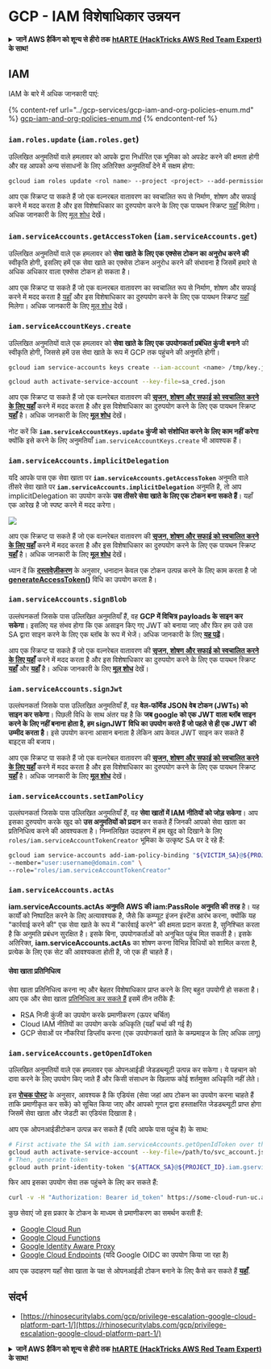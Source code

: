 # GCP - IAM विशेषाधिकार उन्नयन

<details>

<summary><strong>जानें AWS हैकिंग को शून्य से हीरो तक</strong> <a href="https://training.hacktricks.xyz/courses/arte"><strong>htARTE (HackTricks AWS Red Team Expert)</strong></a><strong> के साथ!</strong></summary>

HackTricks का समर्थन करने के अन्य तरीके:

* यदि आप अपनी **कंपनी का विज्ञापन HackTricks में देखना चाहते हैं** या **HackTricks को PDF में डाउनलोड करना चाहते हैं** तो [**सब्सक्रिप्शन प्लान्स देखें**](https://github.com/sponsors/carlospolop)!
* [**आधिकारिक PEASS और HackTricks स्वैग**](https://peass.creator-spring.com) प्राप्त करें
* हमारे विशेष [**NFTs**](https://opensea.io/collection/the-peass-family) कलेक्शन, [**The PEASS Family**](https://opensea.io/collection/the-peass-family) खोजें
* **शामिल हों** 💬 [**डिस्कॉर्ड समूह**](https://discord.gg/hRep4RUj7f) या [**टेलीग्राम समूह**](https://t.me/peass) या हमें **ट्विटर** 🐦 [**@hacktricks_live**](https://twitter.com/hacktricks_live)** पर **फॉलो** करें।
* **हैकिंग ट्रिक्स साझा करें, HackTricks** और [**HackTricks Cloud**](https://github.com/carlospolop/hacktricks-cloud) github repos में PRs सबमिट करके।

</details>

## IAM

IAM के बारे में अधिक जानकारी पाएं:

{% content-ref url="../gcp-services/gcp-iam-and-org-policies-enum.md" %}
[gcp-iam-and-org-policies-enum.md](../gcp-services/gcp-iam-and-org-policies-enum.md)
{% endcontent-ref %}

### `iam.roles.update` (`iam.roles.get`)

उल्लिखित अनुमतियों वाले हमलावर को आपके द्वारा निर्धारित एक भूमिका को अपडेट करने की क्षमता होगी और वह आपको अन्य संसाधनों के लिए अतिरिक्त अनुमतियाँ देने में सक्षम होगा:
```bash
gcloud iam roles update <rol name> --project <project> --add-permissions <permission>
```
आप एक स्क्रिप्ट पा सकते हैं जो एक वल्नरबल वातावरण का स्वचालित रूप से निर्माण, शोषण और सफाई करने में मदद करता है और इस विशेषाधिकार का दुरुपयोग करने के लिए एक पायथन स्क्रिप्ट [यहाँ](https://github.com/RhinoSecurityLabs/GCP-IAM-Privilege-Escalation/blob/master/ExploitScripts/iam.roles.update.py) मिलेगा। अधिक जानकारी के लिए [मूल शोध](https://rhinosecuritylabs.com/gcp/privilege-escalation-google-cloud-platform-part-1/) देखें।

### `iam.serviceAccounts.getAccessToken` (`iam.serviceAccounts.get`)

उल्लिखित अनुमतियों वाले एक हमलावर को **सेवा खाते के लिए एक एक्सेस टोकन का अनुरोध करने की** स्वीकृति होगी, इसलिए हमें एक सेवा खाते का एक्सेस टोकन अनुरोध करने की संभावना है जिसमें हमारे से अधिक अधिकार वाला एक्सेस टोकन हो सकता है।

आप एक स्क्रिप्ट पा सकते हैं जो एक वल्नरबल वातावरण का स्वचालित रूप से निर्माण, शोषण और सफाई करने में मदद करता है [यहाँ](https://github.com/carlospolop/gcp\_privesc\_scripts/blob/main/tests/4-iam.serviceAccounts.getAccessToken.sh) और इस विशेषाधिकार का दुरुपयोग करने के लिए एक पायथन स्क्रिप्ट [यहाँ](https://github.com/RhinoSecurityLabs/GCP-IAM-Privilege-Escalation/blob/master/ExploitScripts/iam.serviceAccounts.getAccessToken.py) मिलेगा। अधिक जानकारी के लिए [मूल शोध](https://rhinosecuritylabs.com/gcp/privilege-escalation-google-cloud-platform-part-1/) देखें।

### `iam.serviceAccountKeys.create`

उल्लिखित अनुमतियों वाले एक हमलावर को **सेवा खाते के लिए एक उपयोगकर्ता प्रबंधित कुंजी बनाने** की स्वीकृति होगी, जिससे हमें उस सेवा खाते के रूप में GCP तक पहुंचने की अनुमति होगी।
```bash
gcloud iam service-accounts keys create --iam-account <name> /tmp/key.json

gcloud auth activate-service-account --key-file=sa_cred.json
```
आप एक स्क्रिप्ट पा सकते हैं जो एक वल्नरेबल वातावरण की [**सृजन, शोषण और सफाई को स्वचालित करने के लिए यहाँ**](https://github.com/carlospolop/gcp\_privesc\_scripts/blob/main/tests/3-iam.serviceAccountKeys.create.sh) करने में मदद करता है और इस विशेषाधिकार का दुरुपयोग करने के लिए एक पायथन स्क्रिप्ट [**यहाँ**](https://github.com/RhinoSecurityLabs/GCP-IAM-Privilege-Escalation/blob/master/ExploitScripts/iam.serviceAccountKeys.create.py) है। अधिक जानकारी के लिए [**मूल शोध**](https://rhinosecuritylabs.com/gcp/privilege-escalation-google-cloud-platform-part-1/) देखें।

नोट करें कि **`iam.serviceAccountKeys.update` कुंजी को संशोधित करने के लिए काम नहीं करेगा** क्योंकि इसे करने के लिए अनुमतियाँ `iam.serviceAccountKeys.create` भी आवश्यक हैं।

### `iam.serviceAccounts.implicitDelegation`

यदि आपके पास एक सेवा खाता पर **`iam.serviceAccounts.getAccessToken`** अनुमति वाले तीसरे सेवा खाते पर **`iam.serviceAccounts.implicitDelegation`** अनुमति है, तो आप implicitDelegation का उपयोग करके **उस तीसरे सेवा खाते के लिए एक टोकन बना सकते हैं**। यहाँ एक आरेख है जो स्पष्ट करने में मदद करेगा।

![](https://rhinosecuritylabs.com/wp-content/uploads/2020/04/image2-500x493.png)

आप एक स्क्रिप्ट पा सकते हैं जो एक वल्नरेबल वातावरण की [**सृजन, शोषण और सफाई को स्वचालित करने के लिए यहाँ**](https://github.com/carlospolop/gcp\_privesc\_scripts/blob/main/tests/5-iam.serviceAccounts.implicitDelegation.sh) करने में मदद करता है और इस विशेषाधिकार का दुरुपयोग करने के लिए एक पायथन स्क्रिप्ट [**यहाँ**](https://github.com/RhinoSecurityLabs/GCP-IAM-Privilege-Escalation/blob/master/ExploitScripts/iam.serviceAccounts.implicitDelegation.py) है। अधिक जानकारी के लिए [**मूल शोध**](https://rhinosecuritylabs.com/gcp/privilege-escalation-google-cloud-platform-part-1/) देखें।

ध्यान दें कि [**दस्तावेज़ीकरण**](https://cloud.google.com/iam/docs/understanding-service-accounts) के अनुसार, धनादान केवल एक टोकन उत्पन्न करने के लिए काम करता है जो [**generateAccessToken()**](https://cloud.google.com/iam/credentials/reference/rest/v1/projects.serviceAccounts/generateAccessToken) विधि का उपयोग करता है।

### `iam.serviceAccounts.signBlob`

उल्लंघनकर्ता जिसके पास उल्लिखित अनुमतियाँ हैं, वह **GCP में विचित्र payloads के साइन कर सकेगा**। इसलिए यह संभव होगा कि एक असाइन किए गए JWT को बनाया जाए और फिर हम उसे उस SA द्वारा साइन करने के लिए एक ब्लॉब के रूप में भेजें। अधिक जानकारी के लिए [**यह पढ़ें**](https://medium.com/google-cloud/using-serviceaccountactor-iam-role-for-account-impersonation-on-google-cloud-platform-a9e7118480ed)।

आप एक स्क्रिप्ट पा सकते हैं जो एक वल्नरेबल वातावरण की [**सृजन, शोषण और सफाई को स्वचालित करने के लिए यहाँ**](https://github.com/carlospolop/gcp\_privesc\_scripts/blob/main/tests/6-iam.serviceAccounts.signBlob.sh) करने में मदद करता है और इस विशेषाधिकार का दुरुपयोग करने के लिए एक पायथन स्क्रिप्ट [**यहाँ**](https://github.com/RhinoSecurityLabs/GCP-IAM-Privilege-Escalation/blob/master/ExploitScripts/iam.serviceAccounts.signBlob-accessToken.py) और [**यहाँ**](https://github.com/RhinoSecurityLabs/GCP-IAM-Privilege-Escalation/blob/master/ExploitScripts/iam.serviceAccounts.signBlob-gcsSignedUrl.py) है। अधिक जानकारी के लिए [**मूल शोध**](https://rhinosecuritylabs.com/gcp/privilege-escalation-google-cloud-platform-part-1/) देखें।

### `iam.serviceAccounts.signJwt`

उल्लंघनकर्ता जिसके पास उल्लिखित अनुमतियाँ हैं, वह **वेल-फॉर्मेड JSON वेब टोकन (JWTs) को साइन कर सकेगा**। पिछली विधि के साथ अंतर यह है कि **जब google को एक JWT वाला ब्लॉब साइन करने के लिए नहीं बनाना होता है, हम signJWT विधि का उपयोग करते हैं जो पहले से ही एक JWT की उम्मीद करता है**। इसे उपयोग करना आसान बनाता है लेकिन आप केवल JWT साइन कर सकते हैं बाइट्स की बजाय।

आप एक स्क्रिप्ट पा सकते हैं जो एक वल्नरेबल वातावरण की [**सृजन, शोषण और सफाई को स्वचालित करने के लिए यहाँ**](https://github.com/carlospolop/gcp\_privesc\_scripts/blob/main/tests/7-iam.serviceAccounts.signJWT.sh) करने में मदद करता है और इस विशेषाधिकार का दुरुपयोग करने के लिए एक पायथन स्क्रिप्ट [**यहाँ**](https://github.com/RhinoSecurityLabs/GCP-IAM-Privilege-Escalation/blob/master/ExploitScripts/iam.serviceAccounts.signJWT.py) है। अधिक जानकारी के लिए [**मूल शोध**](https://rhinosecuritylabs.com/gcp/privilege-escalation-google-cloud-platform-part-1/) देखें।

### `iam.serviceAccounts.setIamPolicy` <a href="#iam.serviceaccounts.setiampolicy" id="iam.serviceaccounts.setiampolicy"></a>

उल्लंघनकर्ता जिसके पास उल्लिखित अनुमतियाँ हैं, वह **सेवा खातों में IAM नीतियों को जोड़ सकेगा**। आप इसका दुरुपयोग करके खुद को **उस अनुमतियों को प्रदान** कर सकते हैं जिनकी आपको सेवा खाता का प्रतिनिधित्व करने की आवश्यकता है। निम्नलिखित उदाहरण में हम खुद को दिखाने के लिए `roles/iam.serviceAccountTokenCreator` भूमिका के उत्कृष्ट SA पर दे रहे हैं:
```bash
gcloud iam service-accounts add-iam-policy-binding "${VICTIM_SA}@${PROJECT_ID}.iam.gserviceaccount.com" \
--member="user:username@domain.com" \
--role="roles/iam.serviceAccountTokenCreator"
```
### `iam.serviceAccounts.actAs`

**iam.serviceAccounts.actAs अनुमति** **AWS की iam:PassRole अनुमति की तरह** है। यह कार्यों को निष्पादित करने के लिए अत्यावश्यक है, जैसे कि कम्प्यूट इंजन इंस्टेंस आरंभ करना, क्योंकि यह "कार्रवाई करने की" एक सेवा खाते के रूप में "कार्रवाई करने" की क्षमता प्रदान करता है, सुनिश्चित करता है कि अनुमति प्रबंधन सुरक्षित है। इसके बिना, उपयोगकर्ताओं को अनुचित पहुंच मिल सकती है। इसके अतिरिक्त, **iam.serviceAccounts.actAs** का शोषण करना विभिन्न विधियों को शामिल करता है, प्रत्येक के लिए एक सेट की आवश्यकता होती है, जो एक ही चाहते हैं।

#### सेवा खाता प्रतिनिधित्व <a href="#service-account-impersonation" id="service-account-impersonation"></a>

सेवा खाता प्रतिनिधित्व करना नए और बेहतर विशेषाधिकार प्राप्त करने के लिए बहुत उपयोगी हो सकता है। आप एक और सेवा खाता [प्रतिनिधित्व कर सकते हैं](https://cloud.google.com/iam/docs/understanding-service-accounts#impersonating\_a\_service\_account) इसमें तीन तरीके हैं:

* RSA निजी कुंजी का उपयोग करके प्रमाणीकरण (ऊपर चर्चित)
* Cloud IAM नीतियों का उपयोग करके अधिकृति (यहाँ चर्चा की गई है)
* GCP सेवाओं पर नौकरियां डिप्लॉय करना (एक उपयोगकर्ता खाते के कम्प्रमाइज के लिए अधिक लागू)

### `iam.serviceAccounts.getOpenIdToken`

उल्लिखित अनुमतियों वाले एक हमलावर एक ओपनआईडी जेडडब्ल्यूटी उत्पन्न कर सकेगा। ये पहचान को दावा करने के लिए उपयोग किए जाते हैं और किसी संसाधन के खिलाफ कोई शर्तमुक्त अधिकृति नहीं लेते।

इस [**रोचक पोस्ट**](https://medium.com/google-cloud/authenticating-using-google-openid-connect-tokens-e7675051213b) के अनुसार, आवश्यक है कि एडियंस (सेवा जहां आप टोकन का उपयोग करना चाहते हैं ताकि प्रमाणीकृत कर सकें) को सूचित किया जाए और आपको गूगल द्वारा हस्ताक्षरित जेडडब्ल्यूटी प्राप्त होगा जिसमें सेवा खाता और जेडटी का एडियंस दिखाता है।

आप एक ओपनआईडीटोकन उत्पन्न कर सकते हैं (यदि आपके पास पहुंच है) के साथ:
```bash
# First activate the SA with iam.serviceAccounts.getOpenIdToken over the other SA
gcloud auth activate-service-account --key-file=/path/to/svc_account.json
# Then, generate token
gcloud auth print-identity-token "${ATTACK_SA}@${PROJECT_ID}.iam.gserviceaccount.com" --audiences=https://example.com
```
फिर आप इसका उपयोग सेवा तक पहुंचने के लिए कर सकते हैं:
```bash
curl -v -H "Authorization: Bearer id_token" https://some-cloud-run-uc.a.run.app
```
कुछ सेवाएं जो इस प्रकार के टोकन के माध्यम से प्रमाणीकरण का समर्थन करती हैं:

* [Google Cloud Run](https://cloud.google.com/run/)
* [Google Cloud Functions](https://cloud.google.com/functions/docs/)
* [Google Identity Aware Proxy](https://cloud.google.com/iap/docs/authentication-howto)
* [Google Cloud Endpoints](https://cloud.google.com/endpoints/docs/openapi/authenticating-users-google-id) (यदि Google OIDC का उपयोग किया जा रहा है)

आप एक उदाहरण यहाँ सेवा खाता के पक्ष से ओपनआईडी टोकन बनाने के लिए कैसे कर सकते हैं [**यहाँ**](https://github.com/carlospolop-forks/GCP-IAM-Privilege-Escalation/blob/master/ExploitScripts/iam.serviceAccounts.getOpenIdToken.py).

## संदर्भ

* [https://rhinosecuritylabs.com/gcp/privilege-escalation-google-cloud-platform-part-1/](https://rhinosecuritylabs.com/gcp/privilege-escalation-google-cloud-platform-part-1/)

<details>

<summary><strong>जानें AWS हैकिंग को शून्य से हीरो तक</strong> <a href="https://training.hacktricks.xyz/courses/arte"><strong>htARTE (HackTricks AWS Red Team Expert)</strong></a><strong> के साथ!</strong></summary>

HackTricks को समर्थन करने के अन्य तरीके:

* यदि आप अपनी **कंपनी का विज्ञापन HackTricks में देखना चाहते हैं** या **HackTricks को PDF में डाउनलोड करना चाहते हैं** तो [**सब्सक्रिप्शन प्लान्स**](https://github.com/sponsors/carlospolop) देखें!
* [**आधिकारिक PEASS & HackTricks स्वैग**](https://peass.creator-spring.com) प्राप्त करें
* हमारे विशेष [**NFTs**](https://opensea.io/collection/the-peass-family) संग्रह [**The PEASS Family**](https://opensea.io/collection/the-peass-family) खोजें
* **शामिल हों** 💬 [**डिस्कॉर्ड समूह**](https://discord.gg/hRep4RUj7f) या [**टेलीग्राम समूह**](https://t.me/peass) या हमें **ट्विटर** 🐦 [**@hacktricks_live**](https://twitter.com/hacktricks_live)** पर फॉलो** करें।
* **हैकिंग ट्रिक्स साझा करें** [**HackTricks**](https://github.com/carlospolop/hacktricks) और [**HackTricks Cloud**](https://github.com/carlospolop/hacktricks-cloud) github repos को PR जमा करके।

</details>
